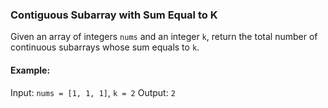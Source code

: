 ### Contiguous Subarray with Sum Equal to K

Given an array of integers `nums` and an integer `k`, return the total number of continuous subarrays whose sum equals to `k`.

#### Example:
Input: `nums = [1, 1, 1]`, `k = 2`
Output: `2`

